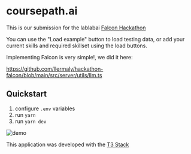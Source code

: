  # coursepath.ai

This is our submission for the lablabai [Falcon Hackathon](https://lablab.ai/event/falcon-hackathon/kibernum-usa/careerpath-ai)

You can use the "Load example" button to load testing data, or add your current skills and required skillset using the load buttons.

Implementing Falcon is very simple!, we did it here:

https://github.com/llermaly/hackathon-falcon/blob/main/src/server/utils/llm.ts

## Quickstart

1. configure `.env` variables
2. run `yarn`
3. run `yarn dev`

![demo](/public/demo.png)

This application was developed with the [T3 Stack](https://create.t3.gg/)
